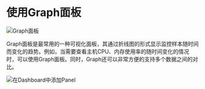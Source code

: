 # 使用Graph面板

![Graph面板](http://p2n2em8ut.bkt.clouddn.com/grafana_graph_panel.png)

Graph面板是最常用的一种可视化面板，其通过折线图的形式显示监控样本随时间而变化的趋势。例如，当需要查看主机CPU、内存使用率的随时间变化的情况时，可以使用Graph面板。同时，Graph还可以非常方便的支持多个数据之间的对比。

![在Dashboard中添加Panel](http://p2n2em8ut.bkt.clouddn.com/grafana_dashboard_options.png)